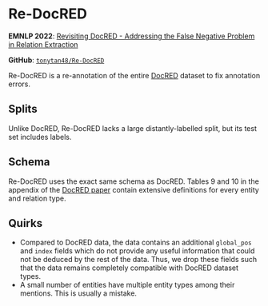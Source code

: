 # Re-DocRED

**EMNLP 2022**: [Revisiting DocRED - Addressing the False Negative Problem in Relation Extraction](https://aclanthology.org/2022.emnlp-main.580/)

**GitHub**: [`tonytan48/Re-DocRED`](https://github.com/tonytan48/Re-DocRED)

Re-DocRED is a re-annotation of the entire [DocRED](../docred/README.md) dataset to fix annotation errors.


## Splits

Unlike DocRED, Re-DocRED lacks a large distantly-labelled split, but its test set includes labels.


## Schema

Re-DocRED uses the exact same schema as DocRED.
Tables 9 and 10 in the appendix of the [DocRED paper](https://aclanthology.org/P19-1074/) contain extensive definitions for every entity and relation type.


## Quirks

- Compared to DocRED data, the data contains an additional `global_pos` and `index` fields which do not provide any useful information that could not be deduced by the rest of the data.
  Thus, we drop these fields such that the data remains completely compatible with DocRED dataset types.
- A small number of entities have multiple entity types among their mentions.
  This is usually a mistake.
